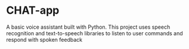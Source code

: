 # CHAT-app
A basic voice assistant built with Python. This project uses speech recognition and text-to-speech libraries to listen to user commands and respond with spoken feedback
